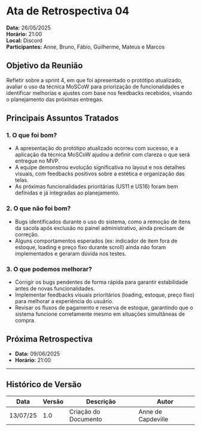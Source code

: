 # Ata de Retrospectiva 04

**Data:** 26/05/2025  
**Horário:** 21:00  
**Local:** Discord  
**Participantes:** Anne, Bruno, Fábio, Guilherme, Mateus e Marcos

## Objetivo da Reunião

Refletir sobre a sprint 4, em que foi apresentado o protótipo atualizado, avaliar o uso da técnica MoSCoW para priorização de funcionalidades e identificar melhorias e ajustes com base nos feedbacks recebidos, visando o planejamento das próximas entregas.

## Principais Assuntos Tratados

### 1. O que foi bom?

- A apresentação do protótipo atualizado ocorreu com sucesso, e a aplicação da técnica MoSCoW ajudou a definir com clareza o que será entregue no MVP.
- A equipe demonstrou evolução significativa no layout e nos detalhes visuais, com feedbacks positivos sobre a estética e organização das telas.
- As próximas funcionalidades prioritárias (US11 e US16) foram bem definidas e já integradas ao planejamento.

### 2. O que não foi bom?

- Bugs identificados durante o uso do sistema, como a remoção de itens da sacola após exclusão no painel administrativo, ainda precisam de correção.
- Alguns comportamentos esperados (ex: indicador de item fora de estoque, loading e preço fixo durante scroll) ainda não foram implementados e geraram dúvida nos testes.

### 3. O que podemos melhorar?

- Corrigir os bugs pendentes de forma rápida para garantir estabilidade antes de novas funcionalidades.
- Implementar feedbacks visuais prioritários (loading, estoque, preço fixo) para melhorar a experiência do usuário.
- Revisar os fluxos de pagamento e reserva de estoque, garantindo que o sistema funcione corretamente mesmo em situações simultâneas de compra.

## Próxima Retrospectiva

- **Data:** 09/06/2025
- **Horário:** 21:00

---

## Histórico de Versão

| Data     | Versão | Descrição            | Autor              |
| -------- | ------ | -------------------- | ------------------ |
| 13/07/25 | 1.0    | Criação do Documento | Anne de Capdeville |
